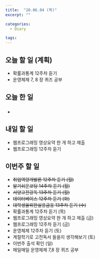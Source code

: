 ```yaml
---
title:  "20.06.04 (목)"
excerpt: ""

categories:
  - Diary

tags:
---
```


## 오늘 할 일 (계획)

- 확률과통계 12주차 듣기
- 운영체제 7, 8 장 퀴즈 공부

## 오늘 한 일

- ##### 


## 내일 할 일

- 웹프로그래밍 영상요약 한 개 하고 제출
- 웹프로그래밍 12주차 듣기

## 이번주 할 일

- ~~취업역량개발론 12주차 듣기 (월)~~
- ~~알기쉬운코딩 14주차 듣기 (월)~~
- ~~서양고전강독 13주차 듣기 (월)~~
- ~~데이터베이스 12주차 듣기 (화)~~
- ~~대학생을위한실용금융 13주차 듣기 (수)~~
- 확률과통계 12주차 듣기 (목)
- 웹프로그래밍 영상요약 한 개 하고 제출 (금)
- 웹프로그래밍 12주차 듣기 (금)
- 운영체제 12주차 듣기 (토)
- 계절학기로 고전독서 들을지 생각해보기 (토)
- 이번주 출석 확인 (일)
- 매일매일 운영체제 7,8 장 퀴즈 공부
